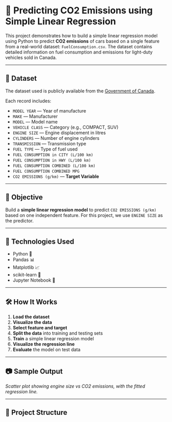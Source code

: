 # 🚗 Predicting CO2 Emissions using Simple Linear Regression

This project demonstrates how to build a simple linear regression model using Python to predict **CO2 emissions** of cars based on a single feature from a real-world dataset: `FuelConsumption.csv`. The dataset contains detailed information on fuel consumption and emissions for light-duty vehicles sold in Canada.

---

## 📁 Dataset

The dataset used is publicly available from the [Government of Canada](http://open.canada.ca/data/en/dataset/98f1a129-f628-4ce4-b24d-6f16bf24dd64).

Each record includes:

- `MODEL YEAR` — Year of manufacture
- `MAKE` — Manufacturer
- `MODEL` — Model name
- `VEHICLE CLASS` — Category (e.g., COMPACT, SUV)
- `ENGINE SIZE` — Engine displacement in litres
- `CYLINDERS` — Number of engine cylinders
- `TRANSMISSION` — Transmission type
- `FUEL TYPE` — Type of fuel used
- `FUEL CONSUMPTION in CITY (L/100 km)`
- `FUEL CONSUMPTION in HWY (L/100 km)`
- `FUEL CONSUMPTION COMBINED (L/100 km)`
- `FUEL CONSUMPTION COMBINED MPG`
- `CO2 EMISSIONS (g/km)` — **Target Variable**

---

## 🎯 Objective

Build a **simple linear regression model** to predict `CO2 EMISSIONS (g/km)` based on one independent feature. For this project, we use `ENGINE SIZE` as the predictor.

---

## 🧪 Technologies Used

- Python 🐍
- Pandas 📊
- Matplotlib 📈
- scikit-learn 🔧
- Jupyter Notebook 📓

---

## 🛠️ How It Works

1. **Load the dataset**
2. **Visualize the data**
3. **Select feature and target**
4. **Split the data** into training and testing sets
5. **Train** a simple linear regression model
6. **Visualize the regression line**
7. **Evaluate** the model on test data

---

## 📷 Sample Output

*Scatter plot showing engine size vs CO2 emissions, with the fitted regression line.*

---

## 📂 Project Structure

